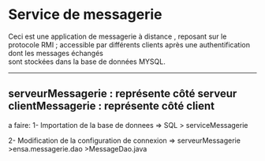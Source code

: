 #  Service de messagerie


Ceci est une application de messagerie à distance , reposant sur le protocole RMI ;
accessible par différents clients après une authentification dont les messages échangés  
sont stockées dans la base de données MYSQL.

-----------------------------------------------------
serveurMessagerie : représente côté serveur
clientMessagerie : représente côté client
-----------------------------------------------------
a faire:
 1- Importation de la base de donnees
 => SQL > serviceMessagerie
 
 2- Modification de la configuration de connexion
 => serveurMessagerie >ensa.messagerie.dao >MessageDao.java
